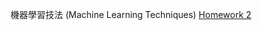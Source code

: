 機器學習技法 (Machine Learning Techniques) [Homework 2](https://class.coursera.org/ntumltwo-002/quiz/attempt?quiz_id=101)



